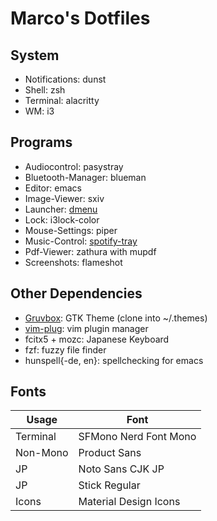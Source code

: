 # Marco's Dotfiles

## System

+ Notifications: dunst
+ Shell: zsh
+ Terminal: alacritty
+ WM: i3

## Programs

+ Audiocontrol: pasystray
+ Bluetooth-Manager: blueman
+ Editor: emacs
+ Image-Viewer: sxiv
+ Launcher: [dmenu](https://github.com/crammk/dmenu)
+ Lock: i3lock-color
+ Mouse-Settings: piper
+ Music-Control: [spotify-tray](https://github.com/tsmetana/spotify-tray)
+ Pdf-Viewer: zathura with mupdf
+ Screenshots: flameshot

## Other Dependencies
+ [Gruvbox](https://github.com/hargonix/Pop-gruvbox/): GTK Theme (clone into ~/.themes)
+ [vim-plug](https://github.com/junegunn/vim-plug): vim plugin manager
+ fcitx5 + mozc: Japanese Keyboard
+ fzf: fuzzy file finder
+ hunspell{-de, en}: spellchecking for emacs

## Fonts
| Usage    | Font                  |
| -------- | --------------------- |
| Terminal | SFMono Nerd Font Mono |
| Non-Mono | Product Sans          |
| JP       | Noto Sans CJK JP      |
| JP       | Stick Regular         |
| Icons    | Material Design Icons |
